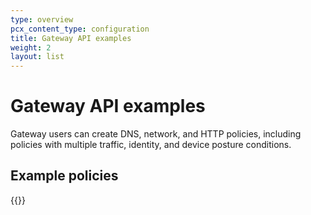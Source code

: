 ```yaml
---
type: overview
pcx_content_type: configuration
title: Gateway API examples
weight: 2
layout: list
---
```


# Gateway API examples

Gateway users can create DNS, network, and HTTP policies, including policies with multiple traffic, identity, and device posture conditions.

## Example policies

{{<list-examples directory="/cloudflare-one/api-terraform/gateway-api-examples/">}}
